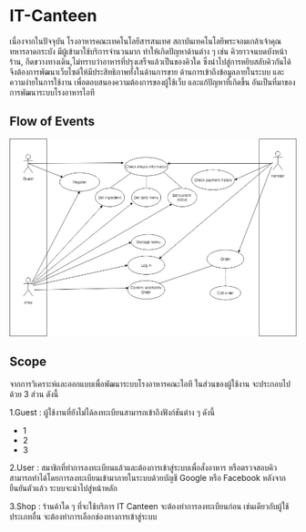 # IT-Canteen

เนื่องจากในปัจจุบัน โรงอาหารคณะเทคโนโลยีสารสนเทศ สถาบันเทคโนโลยีพระจอมเกล้าเจ้าคุณทหารลาดกระบัง มีผู้เข้ามาใช้บริการจำนวนมาก ทำให้เกิดปัญหาด้านต่าง ๆ เช่น
คิวยาวจนบดบังหน้าร้าน, กีดขวางทางเดิน,ไม่ทราบว่าอาหารที่ปรุงเสร็จแล้วเป็นของคิวใด ซึ่งนำไปสู่การหยิบสลับคิวกันได้ จึงต้องการพัฒนาเว็บไซต์ให้มีประสิทธิภาพทั้งในด้านการขาย ด้านการเข้าถึงข้อมูลภายในระบบ และความง่ายในการใช้งาน เพื่อตอบสนองความต้องการของผู้ใช้เว็บ และแก้ปัญหาที่เกิดขึ้น อันเป็นที่มาของการพัฒนาระบบโรงอาหารไอที

## Flow of Events
![](Usecase.jpg)

## Scope

จากการวิเคราะห์และออกแบบเพื่อพัฒนาระบบโรงอาหารคณะไอที ในส่วนของผู้ใช้งาน จะประกอบไปด้วย 3 ส่วน ดังนี้

1.Guest : ผู้ใช้งานที่ยังไม่ได้ลงทะเบียนสามารถเข้าถึงฟังก์ชันต่าง ๆ ดังนี้
* 1
* 2
* 3

2.User : สมาชิกที่ทำการลงทะเบียนแล้วและต้องการเข้าสู่ระบบเพื่อสั่งอาหาร หรือตรวจสอบคิว สามารถทำได้โดยการลงทะเบียนเข้ามาภายในระบบด้วยบัญชี Google หรือ Facebook หลังจากยืนยันตัวแล้ว ระบบจะนำไปสู่หน้าหลัก

3.Shop : ร้านค้าใด ๆ ที่จะใช้บริการ IT Canteen จะต้องทำการลงทะเบียนก่อน เช่นเดียวกับผู้ใช้ประเภทอื่น จะต้องทำการเลือกช่องทางการเข้าสู่ระบบ


